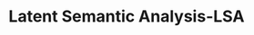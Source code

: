 ---
word: "true"

types: "word"

title: "Latent Semantic Analysis-LSA"

categories: ['']

tags: ['Latent', 'Semantic', 'Analysis', 'LSA']

arabic: 'تحليل الدلالات الكامنة'

arexps: []

enwords: ['Latent Semantic Analysis-LSA']

enexps: []

arlexicons: 'ح'

enlexicons: 'L'

authors: ['Ruqayya Roshdy']

translators: ['X']

citations: 'تطبيقات أساسية في المعالجة الآلية للغة العربية'

sources: 'مركز الملك عبدالله بن عبدالعزيز الدولي لخدمة اللغة العربية'

slug: ""
---